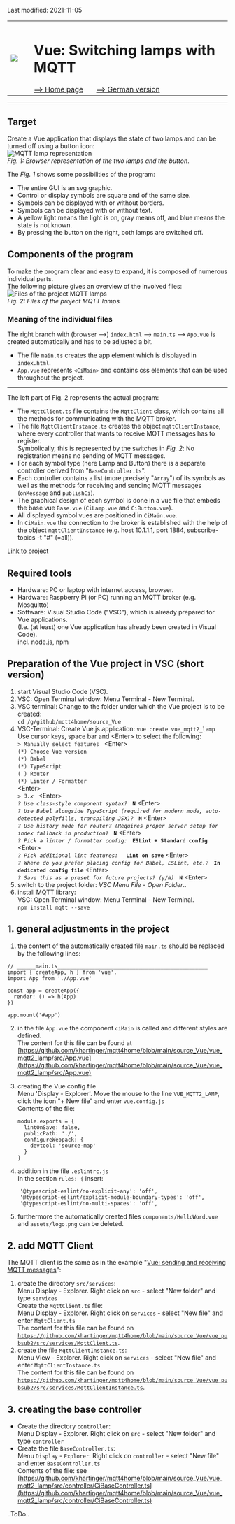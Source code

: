 Last modified: 2021-11-05   
<table><tr><td><img src="logo/mqtt4home_96.png"></td><td>&nbsp;</td><td>
<h1>Vue: Switching lamps with MQTT</h1>
<a href="../README.md">==> Home page</a> &nbsp; &nbsp; &nbsp; 
<a href="m4h506_Vue_Mqtt2_Lamp.md">==> German version</a> &nbsp; &nbsp; &nbsp; 
</td></tr></table><hr>

## Target
Create a Vue application that displays the state of two lamps and can be turned off using a button icon:   
![MQTT lamp representation](./images/211105_vue_mqtt2_start.png "MQTT lamp representation")   
_Fig. 1: Browser representation of the two lamps and the button_.   

The _Fig. 1_ shows some possibilities of the program:   
* The entire GUI is an svg graphic.
* Control or display symbols are square and of the same size.
* Symbols can be displayed with or without borders.
* Symbols can be displayed with or without text.
* A yellow light means the light is on, gray means off, and blue means the state is not known.
* By pressing the button on the right, both lamps are switched off.

## Components of the program
To make the program clear and easy to expand, it is composed of numerous individual parts.   
The following picture gives an overview of the involved files:
![Files of the project MQTT lamps](./images/vue_mqtt2_lamp1_files.png "Files of the project MQTT lamps")   
_Fig. 2: Files of the project MQTT lamps_   

### Meaning of the individual files   
The right branch with (browser -->) `index.html` --> `main.ts` --> `App.vue` is created automatically and has to be adjusted a bit.   
   * The file `main.ts` creates the app element which is displayed in `index.html`.   
   * `App.vue` represents `<CiMain>` and contains css elements that can be used throughout the project.   
---   
The left part of Fig. 2 represents the actual program:   
* The `MqttClient.ts` file contains the `MqttClient` class, which contains all the methods for communicating with the MQTT broker.   
* The file `MqttClientInstance.ts` creates the object `mqttClientInstance`, where every controller that wants to receive MQTT messages has to register.   
Symbolically, this is represented by the switches in _Fig. 2_: No registration means no sending of MQTT messages.   
* For each symbol type (here Lamp and Button) there is a separate controller derived from "`BaseController.ts`".   
* Each controller contains a list (more precisely "`Array`") of its symbols as well as the methods for receiving and sending MQTT messages (`onMessage` and `publishCi`).
* The graphical design of each symbol is done in a vue file that embeds the base vue `Base.vue` (`CiLamp.vue` and `CiButton.vue`).   
* All displayed symbol vues are positioned in `CiMain.vue`.   
* In `CiMain.vue` the connection to the broker is established with the help of the object `mqttClientInstance` (e.g. host 10.1.1.1, port 1884, subscribe-topics -t "#" (=all)).

[Link to project](https://github.com/khartinger/mqtt4home/tree/main/source_Vue/vue_mqtt2_lamp)   

## Required tools
* Hardware: PC or laptop with internet access, browser.
* Hardware: Raspberry Pi (or PC) running an MQTT broker (e.g. Mosquitto)
* Software: Visual Studio Code ("VSC"), which is already prepared for Vue applications.   
   (I.e. (at least) one Vue application has already been created in Visual Code).   
   incl. node.js, npm

## Preparation of the Vue project in VSC (short version)   
1. start Visual Studio Code (VSC).   
2. VSC: Open Terminal window: Menu Terminal - New Terminal.   
3. VSC terminal: Change to the folder under which the Vue project is to be created:   
   `cd /g/github/mqtt4home/source_Vue`   
4. VSC-Terminal: Create Vue.js application: `vue create vue_mqtt2_lamp`  
   Use cursor keys, space bar and &lt;Enter&gt; to select the following:   
   `> Manually select features` &nbsp; &lt;Enter&gt;   
   `(*) Choose Vue version`   
   `(*) Babel`   
   `(*) TypeScript`   
   `( ) Router`   
   `(*) Linter / Formatter`   
   &lt;Enter&gt;   
   _`> 3.x`_ &nbsp; &lt;Enter&gt;      
   _`? Use class-style component syntax?`_ &nbsp; __`N`__ &lt;Enter&gt;   
   _`? Use Babel alongside TypeScript (required for modern mode, auto-detected polyfills, transpiling JSX)?`_ &nbsp; __`N`__ &lt;Enter&gt;   
   _`? Use history mode for router? (Requires proper server setup for index fallback in production)`_ &nbsp; __`N`__ &lt;Enter&gt;   
   _`? Pick a linter / formatter config:`_ &nbsp; __`ESLint + Standard config`__ &lt;Enter&gt;   
   _`? Pick additional lint features: `_ &nbsp; __`Lint on save`__ &lt;Enter&gt;   
   _`? Where do you prefer placing config for Babel, ESLint, etc.?`_ &nbsp; __`In dedicated config file`__ &lt;Enter&gt;   
   _`? Save this as a preset for future projects? (y/N)`_ &nbsp; __`N`__ &lt;Enter&gt;   
5. switch to the project folder: _VSC Menu File - Open Folder_..
6. install MQTT library:   
   VSC: Open Terminal window: Menu Terminal - New Terminal.   
   `npm install mqtt --save`   

## 1. general adjustments in the project
1. the content of the automatically created file `main.ts` should be replaced by the following lines:   
```   
// ______main.ts________________________________________________
import { createApp, h } from 'vue'.
import App from './App.vue'

const app = createApp({
  render: () => h(App)
})

app.mount('#app')

```   

2. in the file `App.vue` the component `ciMain` is called and different styles are defined.   
The content for this file can be found at [https://github.com/khartinger/mqtt4home/blob/main/source_Vue/vue_mqtt2_lamp/src/App.vue](https://github.com/khartinger/mqtt4home/blob/main/source_Vue/vue_mqtt2_lamp/src/App.vue)   

3. creating the Vue config file   
   Menu 'Display - Explorer'. Move the mouse to the line `VUE_MQTT2_LAMP`, click the icon "+ New file" and enter `vue.config.js`   
   Contents of the file:   
   ```   
   module.exports = {
     lintOnSave: false,
     publicPath: './',
     configureWebpack: {
       devtool: 'source-map'
     }
   }

   ```   
4. addition in the file `.eslintrc.js`   
In the section `rules: {` insert:
```   
    '@typescript-eslint/no-explicit-any': 'off',
    '@typescript-eslint/explicit-module-boundary-types': 'off',
    '@typescript-eslint/no-multi-spaces': 'off',
```   

5. furthermore the automatically created files `components/HelloWord.vue` and `assets/logo.png` can be deleted.
## 2. add MQTT Client
The MQTT client is the same as in the example
"[Vue: sending and receiving MQTT messages](m4h505_Vue_Mqtt1.md)":   
1. create the directory `src/services`:   
   Menu Display - Explorer. Right click on `src` - select "New folder" and type `services`   
Create the `MqttClient.ts` file:   
   Menu Display - Explorer. Right click on `services` - select "New file" and enter `MqttClient.ts`   
   The content for this file can be found on [`https://github.com/khartinger/mqtt4home/blob/main/source_Vue/vue_pubsub2/src/services/MqttClient.ts`](https://github.com/khartinger/mqtt4home/blob/main/source_Vue/vue_pubsub2/src/services/MqttClient.ts).   
3. create the file `MqttClientInstance.ts`:   
   Menu View - Explorer. Right click on `services` - select "New file" and enter `MqttClientInstance.ts`   
   The content for this file can be found on [`https://github.com/khartinger/mqtt4home/blob/main/source_Vue/vue_pubsub2/src/services/MqttClientInstance.ts`](https://github.com/khartinger/mqtt4home/blob/main/source_Vue/vue_pubsub2/src/services/MqttClientInstance.ts).   

## 3. creating the base controller
* Create the directory `controller`:   
   Menu Display - Explorer. Right click on `src` - select "New folder" and type `controller`   
* Create the file `BaseController.ts`:   
   Menu `Display` - `Explorer`. Right click on `controller` - select "New file" and enter `BaseController.ts`   
   Contents of the file: see [https://github.com/khartinger/mqtt4home/blob/main/source_Vue/vue_mqtt2_lamp/src/controller/CiBaseController.ts](https://github.com/khartinger/mqtt4home/blob/main/source_Vue/vue_mqtt2_lamp/src/controller/CiBaseController.ts)

..ToDo..
